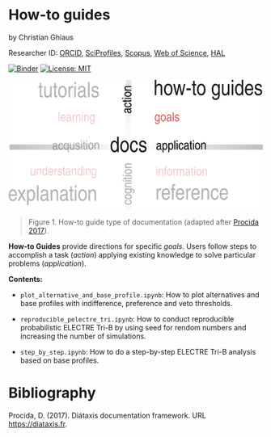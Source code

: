 # How-to guides

by Christian Ghiaus

Researcher ID: [ORCID](https://orcid.org/0000-0001-5561-1245), [SciProfiles](https://sciprofiles.com/profile/2970335), [Scopus](https://www.scopus.com/authid/detail.uri?authorId=6603390490), [Web of Science](https://www.webofscience.com/wos/author/record/1651371), [HAL](https://cv.hal.science/cghiaus)

[![Binder](https://mybinder.org/badge_logo.svg)](https://mybinder.org/v2/gh/cghiaus/ELECTRE_Tri/HEAD)
[![License: MIT](https://img.shields.io/badge/License-MIT-yellow.svg)](https://github.com/cghiaus/dm4bem_book/blob/main/LICENSE)

![Documentation](../../figs/docs_how-to.svg)

> Figure 1. How-to guide type of documentation (adapted after [Procida 2017](https://diataxis.fr)).

__How-to Guides__ provide directions for specific _goals_. Users follow steps to accomplish a task (_action_)
applying existing knowledge to solve particular problems (_application_).

__Contents:__

- `plot_alternative_and_base_profile.ipynb`: How to plot alternatives and base profiles with indifference, preference and veto thresholds.

- `reproducible_pelectre_tri.ipynb`: How to conduct reproducible probabilistic ELECTRE Tri-B by using seed for rendom numbers and increasing the number of simulations.

- `step_by_step.ipynb`: How to do a step-by-step ELECTRE Tri-B analysis based on base profiles.

# Bibliography
Procida, D. (2017). Diátaxis documentation framework. URL https://diataxis.fr.
